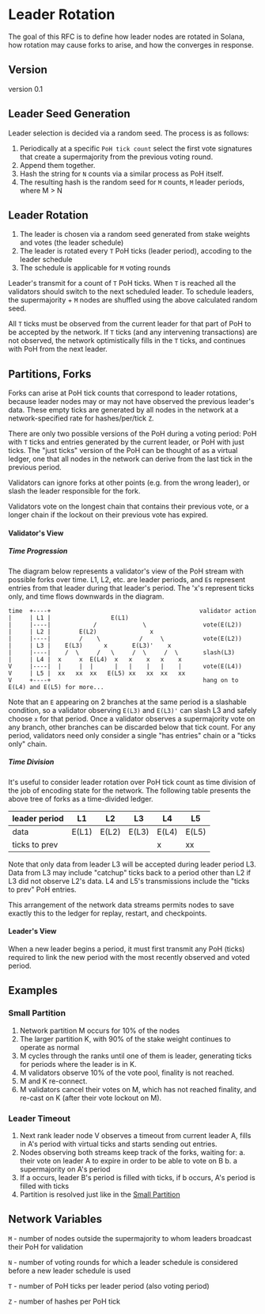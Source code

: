 # Leader Rotation

The goal of this RFC is to define how leader nodes are rotated in Solana, how rotation may cause forks to arise, and how the converges
in response.

## Version

version 0.1

## Leader Seed Generation

Leader selection is decided via a random seed.  The process is as follows:

1. Periodically at a specific `PoH tick count` select the first vote signatures that create a supermajority from the previous voting round.
2. Append them together.
3. Hash the string for `N` counts via a similar process as PoH itself.
4. The resulting hash is the random seed for `M` counts, `M` leader periods, where M > N

## Leader Rotation

1. The leader is chosen via a random seed generated from stake weights and votes (the leader schedule)
2. The leader is rotated every `T` PoH ticks (leader period), accoding to the leader schedule
3. The schedule is applicable for `M` voting rounds

Leader's transmit for a count of `T` PoH ticks.  When `T` is reached all the validators should switch to the next scheduled leader.  To schedule leaders, the supermajority + `M` nodes are shuffled using the above calculated random seed.

All `T` ticks must be observed from the current leader for that part of PoH to be accepted by the network.  If `T` ticks (and any intervening transactions) are not observed, the network optimistically fills in the `T` ticks, and continues with PoH from the next leader.

## Partitions, Forks

Forks can arise at PoH tick counts that correspond to leader rotations, because leader nodes may or may not have observed the previous leader's data.  These empty ticks are generated by all nodes in the network at a network-specified rate for hashes/per/tick `Z`.

There are only two possible versions of the PoH during a voting period: PoH with `T` ticks and entries generated by the current leader, or PoH with just ticks.  The "just ticks" version of the PoH can be thought of as a virtual ledger, one that all nodes in the network can derive from the last tick in the previous period.

Validators can ignore forks at other points (e.g. from the wrong leader), or slash the leader responsible for the fork.

Validators vote on the longest chain that contains their previous vote, or a longer chain if the lockout on their previous vote has expired.


#### Validator's View

##### Time Progression
The diagram below represents a validator's view of the PoH stream with possible forks over time.  L1, L2, etc. are leader periods, and `E`s represent entries from that leader during that leader's period.  The 'x's represent ticks only, and time flows downwards in the diagram.


```
time  +----+                                          validator action
|     | L1 |                 E(L1)
|     |----|            /             \                vote(E(L2))
|     | L2 |        E(L2)               x
|     |----|        /    \           /     \           vote(E(L2))
|     | L3 |    E(L3)      x       E(L3)'    x
|     |----|    /  \     /   \     /  \     /  \       slash(L3)
|     | L4 |  x     x  E(L4)  x   x    x   x    x
V     |----|  |     |  |      |   |    |   |    |      vote(E(L4))
V     | L5 |  xx   xx  xx   E(L5) xx   xx  xx   xx
V     +----+                                           hang on to E(L4) and E(L5) for more...

```

Note that an `E` appearing on 2 branches at the same period is a slashable condition, so a validator observing `E(L3)` and `E(L3)'` can slash L3 and safely choose `x` for that period.  Once a validator observes a supermajority vote on any branch, other branches can be discarded below that tick count.  For any period, validators need only consider a single "has entries" chain or a "ticks only" chain.

##### Time Division

It's useful to consider leader rotation over PoH tick count as time division of the job of encoding state for the network.  The following table presents the above tree of forks as a time-divided ledger.

leader period |  L1 | L2 | L3 | L4 | L5
-------|----|----|----|----|----
data      |  E(L1)| E(L2) | E(L3) | E(L4)  | E(L5)
ticks to prev  | | | | x | xx

Note that only data from leader L3 will be accepted during leader period L3.  Data from L3 may include "catchup" ticks back to a period other than L2 if L3 did not observe L2's data.  L4 and L5's transmissions include the "ticks to prev" PoH entries.

This arrangement of the network data streams permits nodes to save exactly this to the ledger for replay, restart, and checkpoints.

#### Leader's View

When a new leader begins a period, it must first transmit any PoH (ticks) required to link the new period with the most recently observed and voted period.


## Examples

### Small Partition
1. Network partition M occurs for 10% of the nodes
2. The larger partition K, with 90% of the stake weight continues to operate as normal
3. M cycles through the ranks until one of them is leader, generating ticks for periods where the leader is in K.
4. M validators observe 10% of the vote pool, finality is not reached.
5. M and K re-connect.
6. M validators cancel their votes on M, which has not reached finality, and re-cast on K (after their vote lockout on M).

### Leader Timeout
1. Next rank leader node V observes a timeout from current leader A, fills in A's period with virtual ticks and starts sending out entries.
2. Nodes observing both streams keep track of the forks, waiting for:
    a. their vote on leader A to expire in order to be able to vote on B
    b. a supermajority on A's period
3. If a occurs, leader B's period is filled with ticks, if b occurs, A's period is filled with ticks
4. Partition is resolved just like in the [Small Partition](#small-parition)


## Network Variables

`M` - number of nodes outside the supermajority to whom leaders broadcast their PoH for validation

`N` - number of voting rounds for which a leader schedule is considered before a new leader schedule is used

`T` - number of PoH ticks per leader period (also voting period)

`Z` - number of hashes per PoH tick
